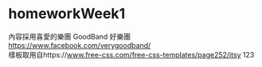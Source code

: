 # homeworkWeek1
  內容採用喜愛的樂團 GoodBand 好樂團 https://www.facebook.com/verygoodband/  
  樣板取用自https://www.free-css.com/free-css-templates/page252/itsy 
  123  
